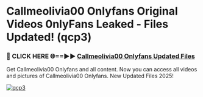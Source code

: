 # Callmeolivia00 Onlyfans Original Videos 0nlyFans Leaked - Files Updated! (qcp3)

<h3>🔴 CLICK HERE 🌐==►► <a href="https://tinyurl.com/x26r9saj" rel="nofollow">Callmeolivia00 Onlyfans Updated Files</a></h3>

Get Callmeolivia00 Onlyfans and all content. Now you can access all videos and pictures of Callmeolivia00 Onlyfans. New Updated Files 2025!

[![qcp3](https://i.imgur.com/LkgZPqh.gif)](https://tinyurl.com/x26r9saj)
